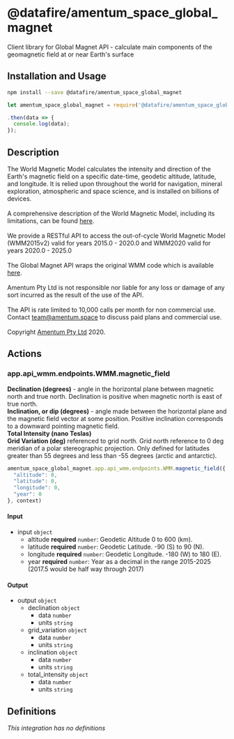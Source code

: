# @datafire/amentum_space_global_magnet

Client library for Global Magnet API - calculate main components of the geomagnetic field at or near Earth's surface

## Installation and Usage
```bash
npm install --save @datafire/amentum_space_global_magnet
```
```js
let amentum_space_global_magnet = require('@datafire/amentum_space_global_magnet').create();

.then(data => {
  console.log(data);
});
```

## Description


The World Magnetic Model calculates the intensity and direction of the Earth's magnetic field on a specific date-time, geodetic altitude, latitude, and longitude. It is relied upon throughout the world for navigation, mineral exploration, atmospheric and space science, and is installed on billions of devices.  <br><br>
A comprehensive description of the World Magnetic Model, including its  limitations, can be found <a href='https://www.ngdc.noaa.gov/geomag/WMM/'>here</a>.  <br><br>
We provide a RESTful API to access the out-of-cycle  World Magnetic Model (WMM2015v2) valid for years 2015.0 - 2020.0 and WMM2020 valid for years 2020.0 - 2025.0<br><br>
The Global Magnet API wraps the original WMM code which is available  <a href='https://www.ngdc.noaa.gov/geomag/WMM/soft.shtml'>here</a>.  <br><br>
Amentum Pty Ltd is not responsible nor liable for any loss or damage of any sort incurred as the result of the use of the API. <br><br>
The API is rate limited to 10,000 calls per month for non commercial use.  Contact <a href="mailto:team@amentum.space">team@amentum.space</a> to  discuss paid plans and commercial use. <br><br>
Copyright <a href='https://amentum.space'>Amentum Pty Ltd</a> 2020.


## Actions

### app.api_wmm.endpoints.WMM.magnetic_field
<b>Declination (degrees)</b> - angle in the horizontal plane between magnetic north and true north. Declination is positive when magnetic north is east of true north. <br> <b>Inclination, or dip (degrees)</b>  - angle made between the horizontal plane and the magnetic field vector at some position. Positive inclination corresponds to a downward pointing  magnetic field. <br> <b>Total Intensity (nano Teslas)</b>  <br> <b>Grid Variation (deg)</b>  referenced to grid north. Grid  north reference to 0 deg meridian of a polar stereographic projection. Only defined for latitudes greater than 55 degrees  and less than -55 degrees (arctic and antarctic). <br>



```js
amentum_space_global_magnet.app.api_wmm.endpoints.WMM.magnetic_field({
  "altitude": 0,
  "latitude": 0,
  "longitude": 0,
  "year": 0
}, context)
```

#### Input
* input `object`
  * altitude **required** `number`: Geodetic Altitude 0 to 600 (km).
  * latitude **required** `number`: Geodetic Latitude. -90 (S) to 90 (N).
  * longitude **required** `number`: Geodetic Longitude. -180 (W) to 180 (E).
  * year **required** `number`: Year as a decimal in the range 2015-2025 (2017.5 would be half way through 2017)

#### Output
* output `object`
  * declination `object`
    * data `number`
    * units `string`
  * grid_variation `object`
    * data `number`
    * units `string`
  * inclination `object`
    * data `number`
    * units `string`
  * total_intensity `object`
    * data `number`
    * units `string`



## Definitions

*This integration has no definitions*
